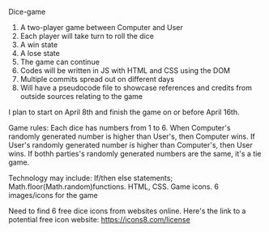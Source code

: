 Dice-game

1) A two-player game between Computer and User
2) Each player will take turn to roll the dice
3) A win state
4) A lose state
5) The game can continue
6) Codes will be written in JS with HTML and CSS using the DOM
7) Multiple commits spread out on different days
8) Will have a pseudocode file to showcase references and credits from outside sources relating to the game

I plan to start on April 8th and finish the game on or before April 16th.

Game rules: Each dice has numbers from 1 to 6. When Computer's randomly generated number is higher than User's, 
then Computer wins. If User's randomly generated number is higher than Computer's, then User wins. 
If bothh parties's randomly generated numbers are the same, it's a tie game.

Technology may include: If/then else statements; Math.floor(Math.random)functions. HTML, CSS. Game icons. 
6 images/icons for the game

Need to find 6 free dice icons from websites online. 
Here's the link to a potential free icon website: https://icons8.com/license


